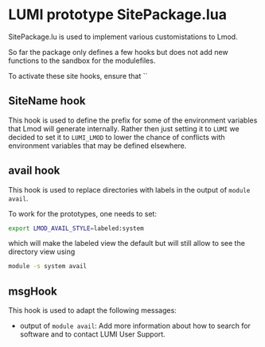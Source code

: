 # LUMI prototype SitePackage.lua

SitePackage.lu is used to implement various customistations to Lmod.

So far the package only defines a few hooks but does not add new functions to
the sandbox for the modulefiles.

To activate these site hooks, ensure that ``

## SiteName hook

This hook is used to define the prefix for some of the environment variables that
Lmod will generate internally. Rather then just setting it to ``LUMI`` we decided to
set it to ``LUMI_LMOD`` to lower the chance of conflicts with environment variables
that may be defined elsewhere.

## avail hook

This hook is used to replace directories with labels in the output of ``module avail``.

To work for the prototypes, one needs to set:
```bash
export LMOD_AVAIL_STYLE=labeled:system
```
which will make the labeled view the default but will still allow to see the directory
view using
```bash
module -s system avail
```


## msgHook

This hook is used to adapt the following messages:
*   output of ``module avail``:  Add more information about how to search for software
    and to contact LUMI User Support.
